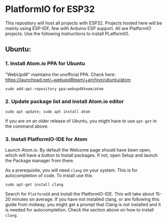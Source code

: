 # PlatformIO for ESP32 

This repository will host all projects with ESP32. Projects hosted here will be mainly using ESP-IDF, few with Arduino ESP support.
All are PlatformIO projects. Use the following instructions to install PLatformIO.

## Ubuntu:
### 1. Install Atom.io PPA for Ubuntu

"WebUpd8" maintains the unofficial PPA. Check here: https://launchpad.net/~webupd8team/+archive/ubuntu/atom

```
sudo add-apt-repository ppa:webupd8team/atom
```
### 2. Update package list and install Atom.io editor

```
sudo apt update; sudo apt install atom
```
If you are on an older release of Ubuntu, you might have to use `apt-get` in the command above.

### 3. Install PlatformIO-IDE for Atom
Launch Atom.io. By default the Welcome page should have been open, which will have a button to Install packages. If not, open Setup and launch the Package manager from there.

As a prerequisite, you will need `clang` on your system. This is for autocompletion of code. To install use this

```
sudo apt-get install clang
```

Search for `PlatformIO` and install the PlatformIO-IDE. This will take about 15-20 minutes on average. If you have not installed clang, or are following this guide from midway, you might get a prompt that Clang is not installed and it is needed for autocompletion. Check the section above on how to install `clang`.


